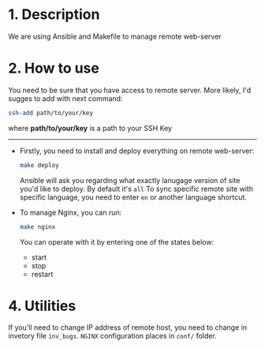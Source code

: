 # 1. Description
We are using Ansible and Makefile to manage remote web-server

# 2. How to use
You need to be sure that you have access to remote server. More likely, I'd sugges to add with next command:
```bash
ssh-add path/to/your/key
```
where **path/to/your/key** is a path to your SSH Key
***

- Firstly, you need to install and deploy everything on remote web-server:
    ```bash
    make deploy
    ```
    Ansible will ask you regarding what exactly lanugage version of site you'd like to deploy. By default it's ```all``` 
    To sync specific remote site with specific language, you need to enter ```en``` or another language shortcut.
    
- To manage Nginx, you can run:
    ```bash
    make nginx
    ```
    You can operate with it by entering one of the states below:
    - start
    - stop
    - restart

# 4. Utilities

If you'll need to change IP address of remote host, you need to change in invetory file ```inv_bugs```. 
```NGINX``` configuration places in ```conf/``` folder.
